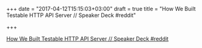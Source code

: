 +++
date = "2017-04-12T15:15:03+03:00"
draft = true
title = "How We Built Testable HTTP API Server // Speaker Deck  #reddit"

+++

<p><a href="https://t.co/kMEpYlLjTl">How We Built Testable HTTP API Server // Speaker Deck  #reddit</a></p>